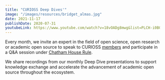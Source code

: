 ```yaml
---
title: "CURIOSS Deep Dives'"
image: "/images/resources/bridget_almas.jpg"
date: 2021-11-17
publishDate: 2020-07-31
youtubeLink: https://www.youtube.com/watch?v=18vOADg8mwg&list=PLCH-i0B0otNQ5iQwe_g2As85qsAW4VZjz
---
```


Every month, we invite an expert in the field of open science, open research or academic open source to speak to CURIOSS [members](https://curioss.org/about/members/) and participate in a Q&A session under [Chatham House Rule](https://www.chathamhouse.org/about-us/chatham-house-rule).

We share recordings from our monthly Deep Dive presentations to support knowledge exchange and accelerate the advancement of academic open source throughout the ecosystem.